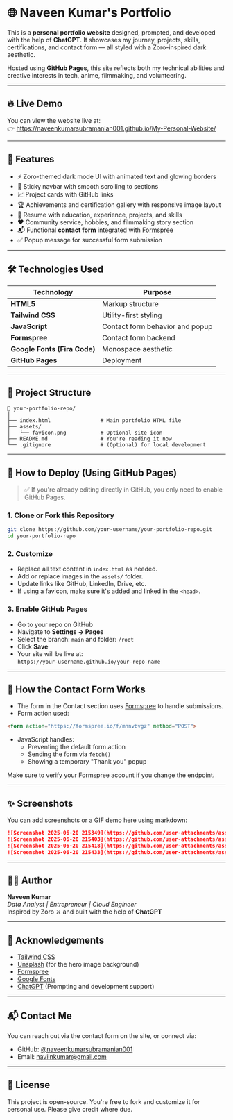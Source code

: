 # 🌐 Naveen Kumar's Portfolio

This is a **personal portfolio website** designed, prompted, and developed with the help of **ChatGPT**. It showcases my journey, projects, skills, certifications, and contact form — all styled with a Zoro-inspired dark aesthetic.

Hosted using **GitHub Pages**, this site reflects both my technical abilities and creative interests in tech, anime, filmmaking, and volunteering.

---

## 🔥 Live Demo

You can view the website live at:  
👉  https://naveenkumarsubramanian001.github.io/My-Personal-Website/

---

## 🎯 Features

- ⚡ Zoro-themed dark mode UI with animated text and glowing borders  
- 📌 Sticky navbar with smooth scrolling to sections  
- 📈 Project cards with GitHub links  
- 🏆 Achievements and certification gallery with responsive image layout  
- 📄 Resume with education, experience, projects, and skills  
- ❤️ Community service, hobbies, and filmmaking story section  
- 📬 Functional **contact form** integrated with [Formspree](https://formspree.io/)  
- ✅ Popup message for successful form submission  

---

## 🛠 Technologies Used

| Technology     | Purpose                   |
|----------------|---------------------------|
| **HTML5**      | Markup structure          |
| **Tailwind CSS** | Utility-first styling   |
| **JavaScript** | Contact form behavior and popup |
| **Formspree**  | Contact form backend      |
| **Google Fonts (Fira Code)** | Monospace aesthetic |
| **GitHub Pages** | Deployment              |

---

## 📁 Project Structure

```
📂 your-portfolio-repo/
│
├── index.html                # Main portfolio HTML file
├── assets/
│   └── favicon.png           # Optional site icon
├── README.md                 # You're reading it now
└── .gitignore                # (Optional) for local development
```

---

## 🚀 How to Deploy (Using GitHub Pages)

> ✅ If you're already editing directly in GitHub, you only need to enable GitHub Pages.

### 1. Clone or Fork this Repository

```bash
git clone https://github.com/your-username/your-portfolio-repo.git
cd your-portfolio-repo
```

### 2. Customize

- Replace all text content in `index.html` as needed.
- Add or replace images in the `assets/` folder.
- Update links like GitHub, LinkedIn, Drive, etc.
- If using a favicon, make sure it's added and linked in the `<head>`.

### 3. Enable GitHub Pages

- Go to your repo on GitHub  
- Navigate to **Settings → Pages**  
- Select the branch: `main` and folder: `/root`  
- Click **Save**  
- Your site will be live at:  
  `https://your-username.github.io/your-repo-name`

---

## 💬 How the Contact Form Works

- The form in the Contact section uses [Formspree](https://formspree.io) to handle submissions.  
- Form action used:

```html
<form action="https://formspree.io/f/mnnvbvgz" method="POST">
```

- JavaScript handles:
  - Preventing the default form action  
  - Sending the form via `fetch()`  
  - Showing a temporary "Thank you" popup  

Make sure to verify your Formspree account if you change the endpoint.

---

## ✨ Screenshots 

You can add screenshots or a GIF demo here using markdown:

```markdown
![Screenshot 2025-06-20 215349](https://github.com/user-attachments/assets/53eaa046-8eb7-46af-8400-735ad654b3d9)
![Screenshot 2025-06-20 215403](https://github.com/user-attachments/assets/33014771-b938-473e-b109-f59d04dd4638)
![Screenshot 2025-06-20 215418](https://github.com/user-attachments/assets/9fe3d43e-f854-4d4d-813d-9d2b7f47b9f5)
![Screenshot 2025-06-20 215433](https://github.com/user-attachments/assets/be617477-2e42-48da-adf6-059c89b2bd5f)


```

---

## 👨‍💻 Author

**Naveen Kumar**  
*Data Analyst | Entrepreneur | Cloud Engineer*  
Inspired by Zoro ⚔️ and built with the help of **ChatGPT**

---

## 🙌 Acknowledgements

- [Tailwind CSS](https://tailwindcss.com/)  
- [Unsplash](https://unsplash.com/) (for the hero image background)  
- [Formspree](https://formspree.io/)  
- [Google Fonts](https://fonts.google.com/)  
- [ChatGPT](https://chat.openai.com/) (Prompting and development support)  

---

## 📬 Contact Me

You can reach out via the contact form on the site, or connect via:

- GitHub: [@naveenkumarsubramanian001](https://github.com/naveenkumarsubramanian001)    
- Email: naviinkumar@gmail.com

---

## 📄 License 

This project is open-source. You're free to fork and customize it for personal use. Please give credit where due.
